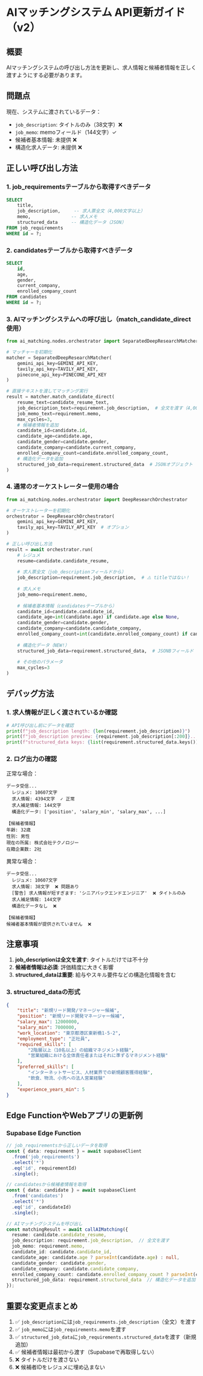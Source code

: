 # AIマッチングシステム API更新ガイド（v2）

## 概要
AIマッチングシステムの呼び出し方法を更新し、求人情報と候補者情報を正しく渡すようにする必要があります。

## 問題点
現在、システムに渡されているデータ：
- `job_description`: タイトルのみ（38文字）❌
- `job_memo`: memoフィールド（144文字）✓
- 候補者基本情報: 未提供 ❌
- 構造化求人データ: 未提供 ❌

## 正しい呼び出し方法

### 1. job_requirementsテーブルから取得すべきデータ

```sql
SELECT 
    title,
    job_description,     -- 求人票全文（4,000文字以上）
    memo,               -- 求人メモ
    structured_data     -- 構造化データ（JSON）
FROM job_requirements 
WHERE id = ?;
```

### 2. candidatesテーブルから取得すべきデータ

```sql
SELECT 
    id,
    age,
    gender,
    current_company,
    enrolled_company_count
FROM candidates 
WHERE id = ?;
```

### 3. AIマッチングシステムへの呼び出し（match_candidate_direct使用）

```python
from ai_matching.nodes.orchestrator import SeparatedDeepResearchMatcher

# マッチャーを初期化
matcher = SeparatedDeepResearchMatcher(
    gemini_api_key=GEMINI_API_KEY,
    tavily_api_key=TAVILY_API_KEY,
    pinecone_api_key=PINECONE_API_KEY
)

# 直接テキストを渡してマッチング実行
result = matcher.match_candidate_direct(
    resume_text=candidate_resume_text,
    job_description_text=requirement.job_description,  # 全文を渡す（4,000文字以上）
    job_memo_text=requirement.memo,
    max_cycles=3,
    # 候補者情報を追加
    candidate_id=candidate.id,
    candidate_age=candidate.age,
    candidate_gender=candidate.gender,
    candidate_company=candidate.current_company,
    enrolled_company_count=candidate.enrolled_company_count,
    # 構造化データを追加
    structured_job_data=requirement.structured_data  # JSONオブジェクト
)
```

### 4. 通常のオーケストレーター使用の場合

```python
from ai_matching.nodes.orchestrator import DeepResearchOrchestrator

# オーケストレーターを初期化
orchestrator = DeepResearchOrchestrator(
    gemini_api_key=GEMINI_API_KEY,
    tavily_api_key=TAVILY_API_KEY  # オプション
)

# 正しい呼び出し方法
result = await orchestrator.run(
    # レジュメ
    resume=candidate.candidate_resume,
    
    # 求人票全文（job_descriptionフィールドから）
    job_description=requirement.job_description,  # ⚠️ titleではない！
    
    # 求人メモ
    job_memo=requirement.memo,
    
    # 候補者基本情報（candidatesテーブルから）
    candidate_id=candidate.candidate_id,
    candidate_age=int(candidate.age) if candidate.age else None,
    candidate_gender=candidate.gender,
    candidate_company=candidate.candidate_company,
    enrolled_company_count=int(candidate.enrolled_company_count) if candidate.enrolled_company_count else None,
    
    # 構造化データ（NEW!）
    structured_job_data=requirement.structured_data,  # JSONBフィールド
    
    # その他のパラメータ
    max_cycles=3
)
```

## デバッグ方法

### 1. 求人情報が正しく渡されているか確認

```python
# API呼び出し前にデータを確認
print(f"job_description length: {len(requirement.job_description)}")
print(f"job_description preview: {requirement.job_description[:200]}...")
print(f"structured_data keys: {list(requirement.structured_data.keys())}")
```

### 2. ログ出力の確認

正常な場合：
```
データ受信...
  レジュメ: 10607文字
  求人情報: 4394文字  ✓ 正常
  求人補足情報: 144文字
  構造化データ: ['position', 'salary_min', 'salary_max', ...]

【候補者情報】
年齢: 32歳
性別: 男性
現在の所属: 株式会社テクノロジー
在籍企業数: 2社
```

異常な場合：
```
データ受信...
  レジュメ: 10607文字
  求人情報: 38文字  ❌ 問題あり
  [警告] 求人情報が短すぎます: 'シニアバックエンドエンジニア'  ❌ タイトルのみ
  求人補足情報: 144文字
  構造化データなし  ❌

【候補者情報】
候補者基本情報が提供されていません  ❌
```

## 注意事項

1. **job_descriptionは全文を渡す**: タイトルだけでは不十分
2. **候補者情報は必須**: 評価精度に大きく影響
3. **structured_dataは重要**: 給与やスキル要件などの構造化情報を含む

### 3. structured_dataの形式

```json
{
    "title": "新規リード開発/マネージャー候補",
    "position": "新規リード開発マネージャー候補",
    "salary_max": 12000000,
    "salary_min": 7000000,
    "work_location": "東京都港区東新橋1-5-2",
    "employment_type": "正社員",
    "required_skills": [
        "2階層以上（10名以上）の組織マネジメント経験",
        "営業組織における全体責任者またはそれに準ずるマネジメント経験"
    ],
    "preferred_skills": [
        "インターネットサービス、人材業界での新規顧客獲得経験",
        "飲食、物流、小売への法人営業経験"
    ],
    "experience_years_min": 5
}
```

## Edge FunctionやWebアプリの更新例

### Supabase Edge Function

```typescript
// job_requirementsから正しいデータを取得
const { data: requirement } = await supabaseClient
  .from('job_requirements')
  .select('*')
  .eq('id', requirementId)
  .single();

// candidatesから候補者情報を取得
const { data: candidate } = await supabaseClient
  .from('candidates')
  .select('*')
  .eq('id', candidateId)
  .single();

// AIマッチングシステムを呼び出し
const matchingResult = await callAIMatching({
  resume: candidate.candidate_resume,
  job_description: requirement.job_description,  // 全文を渡す
  job_memo: requirement.memo,
  candidate_id: candidate.candidate_id,
  candidate_age: candidate.age ? parseInt(candidate.age) : null,
  candidate_gender: candidate.gender,
  candidate_company: candidate.candidate_company,
  enrolled_company_count: candidate.enrolled_company_count ? parseInt(candidate.enrolled_company_count) : null,
  structured_job_data: requirement.structured_data  // 構造化データを追加
});
```

## 重要な変更点まとめ

1. ✅ `job_description`には`job_requirements.job_description`（全文）を渡す
2. ✅ `job_memo`には`job_requirements.memo`を渡す
3. ✅ `structured_job_data`に`job_requirements.structured_data`を渡す（新規追加）
4. ✅ 候補者情報は最初から渡す（Supabaseで再取得しない）
5. ❌ タイトルだけを渡さない
6. ❌ 候補者IDをレジュメに埋め込まない